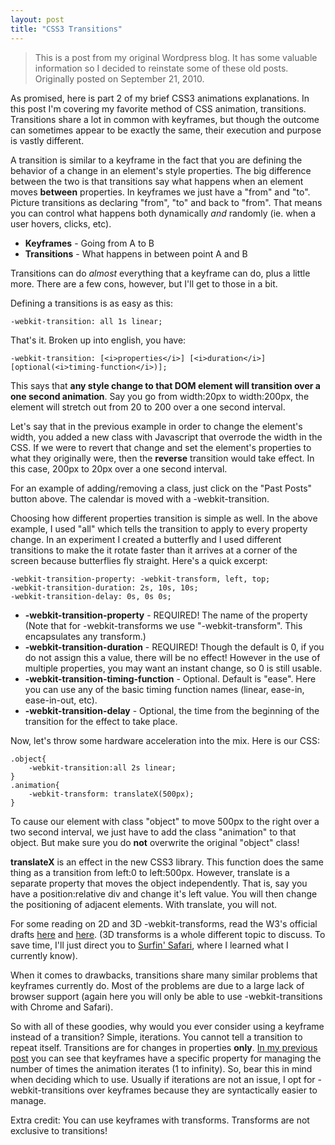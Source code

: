 ```yaml
---
layout: post
title: "CSS3 Transitions"
---
```


> This is a post from my original Wordpress blog. It has some valuable information so I decided to reinstate some of these old posts. Originally posted on September 21, 2010.

As promised, here is part 2 of my brief CSS3 animations explanations. In this post I'm covering my favorite method of CSS animation, transitions. Transitions share a lot in common with keyframes, but though the outcome can sometimes appear to be exactly the same, their execution and purpose is vastly different.

A transition is similar to a keyframe in the fact that you are defining the behavior of a change in an element's style properties. The big difference between the two is that transitions say what happens when an element moves <b>between</b> properties. In keyframes we just have a "from" and "to". Picture transitions as declaring "from", "to" and back to "from". That means you can control what happens both dynamically <i>and</i> randomly (ie. when a user hovers, clicks, etc).

<ul>
<li><b>Keyframes</b> - Going from A to B</li>
<li><b>Transitions</b> - What happens in between point A and B</li>
</ul>

Transitions can do <i>almost</i> everything that a keyframe can do, plus a little more. There are a few cons, however, but I'll get to those in a bit.

Defining a transitions is as easy as this:

	-webkit-transition: all 1s linear;

That's it. Broken up into english, you have:

	-webkit-transition: [<i>properties</i>] [<i>duration</i>] [optional(<i>timing-function</i>)];

This says that <b>any style change to that DOM element will transition over a one second animation</b>. Say you go from width:20px to width:200px, the element will stretch out from 20 to 200 over a one second interval.

Let's say that in the previous example in order to change the element's width, you added a new class with Javascript that overrode the width in the CSS. If we were to revert that change and set the element's properties to what they originally were, then the <b>reverse</b> transition would take effect. In this case, 200px to 20px over a one second interval.

For an example of adding/removing a class, just click on the "Past Posts" button above. The calendar is moved with a -webkit-transition.

Choosing how different properties transition is simple as well. In the above example, I used "all" which tells the transition to apply to every property change. In an experiment I created a butterfly and I used different transitions to make the it rotate faster than it arrives at a corner of the screen because butterflies fly straight. Here's a quick excerpt:

	-webkit-transition-property: -webkit-transform, left, top; 
	-webkit-transition-duration: 2s, 10s, 10s;
	-webkit-transition-delay: 0s, 0s 0s;

<ul>
<li><b>-webkit-transition-property</b> - REQUIRED! The name of the property (Note that for -webkit-transforms we use "-webkit-transform". This encapsulates any transform.)</li>
<li><b>-webkit-transition-duration</b> - REQUIRED! Though the default is 0, if you do not assign this a value, there will be no effect! However in the use of multiple properties, you may want an instant change, so 0 is still usable.</li>
<li><b>-webkit-transition-timing-function</b> - Optional. Default is "ease". Here you can use any of the basic timing function names (linear, ease-in, ease-in-out, etc).
<li><b>-webkit-transition-delay</b> - Optional, the time from the beginning of the transition for the effect to take place.</li>
</ul>

Now, let's throw some hardware acceleration into the mix. Here is our CSS:

	.object{
		-webkit-transition:all 2s linear;
	}
	.animation{
		-webkit-transform: translateX(500px);
	}

To cause our element with class "object" to move 500px to the right over a two second interval, we just have to add the class "animation" to that object. But make sure you do <b>not</b> overwrite the original "object" class!

<b>translateX</b> is an effect in the new CSS3 library. This function does the same thing as a transition from left:0 to left:500px. However, translate is a separate property that moves the object independently. That is, say you have a position:relative div and change it's left value. You will then change the positioning of adjacent elements. With translate, you will not.

For some reading on 2D and 3D -webkit-transforms, read the W3's official drafts <a href="http://www.w3.org/TR/css3-2d-transforms/" target="_blank">here</a> and <a href="http://www.w3.org/TR/css3-3d-transforms/" target="_blank">here</a>. (3D transforms is a whole different topic to discuss. To save time, I'll just direct you to <a href="http://webkit.org/blog/386/3d-transforms/" target="_blank">Surfin' Safari</a>, where I learned what I currently know).

When it comes to drawbacks, transitions share many similar problems that keyframes currently do. Most of the problems are due to a large lack of browser support (again here you will only be able to use -webkit-transitions with Chrome and Safari).

So with all of these goodies, why would you ever consider using a keyframe instead of a transition? Simple, iterations. You cannot tell a transition to repeat itself. Transitions are for changes in properties <b>only</b>. <a href="http://blog.whoisryannystrom.com/?p=40">In my previous post</a> you can see that keyframes have a specific property for managing the number of times the animation iterates (1 to infinity). So, bear this in mind when deciding which to use. Usually if iterations are not an issue, I opt for -webkit-transitions over keyframes because they are syntactically easier to manage.

Extra credit: You can use keyframes with transforms. Transforms are not exclusive to transitions!
